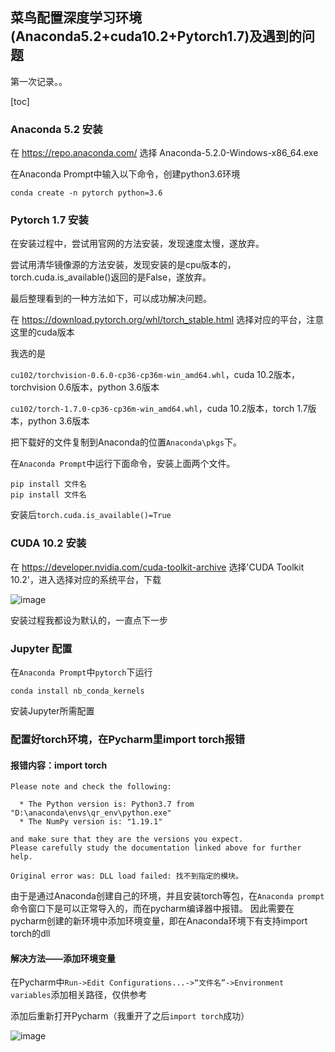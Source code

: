 ## 菜鸟配置深度学习环境(Anaconda5.2+cuda10.2+Pytorch1.7)及遇到的问题

第一次记录。。

[toc]
### Anaconda 5.2 安装

在 https://repo.anaconda.com/ 选择 Anaconda-5.2.0-Windows-x86_64.exe

在Anaconda Prompt中输入以下命令，创建python3.6环境
```
conda create -n pytorch python=3.6
```
### Pytorch 1.7 安装

在安装过程中，尝试用官网的方法安装，发现速度太慢，遂放弃。

尝试用清华镜像源的方法安装，发现安装的是cpu版本的，torch.cuda.is_available()返回的是False，遂放弃。

最后整理看到的一种方法如下，可以成功解决问题。

在 https://download.pytorch.org/whl/torch_stable.html 选择对应的平台，注意这里的cuda版本

我选的是

`cu102/torchvision-0.6.0-cp36-cp36m-win_amd64.whl`，cuda 10.2版本，torchvision 0.6版本，python 3.6版本

`cu102/torch-1.7.0-cp36-cp36m-win_amd64.whl`，cuda 10.2版本，torch 1.7版本，python 3.6版本

把下载好的文件复制到Anaconda的位置`Anaconda\pkgs`下。

在`Anaconda Prompt`中运行下面命令，安装上面两个文件。

```
pip install 文件名
pip install 文件名
```

安装后`torch.cuda.is_available()=True`




### CUDA 10.2 安装

在 https://developer.nvidia.com/cuda-toolkit-archive 选择'CUDA Toolkit 10.2'，进入选择对应的系统平台，下载

![image](https://user-images.githubusercontent.com/67214810/143830499-003160ab-49ff-465c-87e7-72aaf96bef19.png)

安装过程我都设为默认的，一直点下一步

### Jupyter 配置

在`Anaconda Prompt`中`pytorch`下运行

```
conda install nb_conda_kernels
```

安装Jupyter所需配置


### 配置好torch环境，在Pycharm里import torch报错
#### 报错内容：import torch
```
Please note and check the following:

  * The Python version is: Python3.7 from "D:\anaconda\envs\qr_env\python.exe"
  * The NumPy version is: "1.19.1"

and make sure that they are the versions you expect.
Please carefully study the documentation linked above for further help.

Original error was: DLL load failed: 找不到指定的模块。
```
由于是通过Anaconda创建自己的环境，并且安装torch等包，在`Anaconda prompt`命令窗口下是可以正常导入的，而在pycharm编译器中报错。
因此需要在pycharm创建的新环境中添加环境变量，即在Anaconda环境下有支持import torch的dll
#### 解决方法——添加环境变量

在Pycharm中`Run->Edit Configurations...->“文件名”->Environment variables`添加相关路径，仅供参考

添加后重新打开Pycharm（我重开了之后`import torch`成功）

![image](https://user-images.githubusercontent.com/67214810/143827663-7a038f41-10c5-429f-a5a9-0dcf5378b28d.png)

